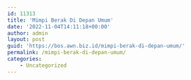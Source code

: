 ```yaml
---
id: 11313
title: 'Mimpi Berak Di Depan Umum'
date: '2022-11-04T14:11:18+00:00'
author: admin
layout: post
guid: 'https://bos.awn.biz.id/mimpi-berak-di-depan-umum/'
permalink: /mimpi-berak-di-depan-umum/
categories:
    - Uncategorized
---
```


